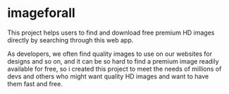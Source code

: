 # imageforall
This project helps users to find and download free premium HD images directly by searching through this web app.

As developers, we often find quality images to use on our websites for designs and so on, and it can be so hard to find a premium image readily available for free,
so i created this project to meet the needs of millions of devs and others who might want quality HD images and want to have them fast and free.
